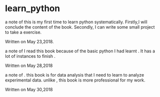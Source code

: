 # learn_python
a note of <a byte of python >
this is my first time to learn python systematically.
Firstly,I will conclude the content of the book.
Secondly, I can write some small project to take a exercise.

Written on May 23,2018.

a note of <programming collective intelligence>
I read this book because of the basic python I had learnt .
It has a lot of instances to finish .

Written on May 28,2018

a note of <python for data analysis>.
this book is for data analysis that I need to learn to analyze experimental data.
unlike <programming collective intelligence> , this book is more professional for my work.

Written on May 30,2018